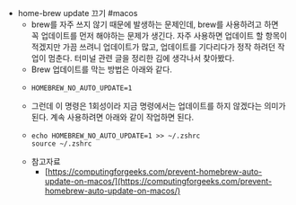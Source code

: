 - home-brew update 끄기 #macos
	- brew를 자주 쓰지 않기 때문에 발생하는 문제인데, brew를 사용하려고 하면 꼭 업데이트를 먼저 해야하는 문제가 생긴다. 자주 사용하면 업데이트 할 항목이 적겠지만 가끔 쓰려니 업데이트가 많고, 업데이트를 기다리다가 정작 하려던 작업이 멈춘다. 터미널 관련 글을 정리한 김에 생각나서 찾아봤다.
	- Brew 업데이트를 막는 방법은 아래와 같다.
	- ```
	  HOMEBREW_NO_AUTO_UPDATE=1
	  ```
	- 그런데 이 명령은 1회성이라 지금 명령에서는 업데이트를 하지 않겠다는 의미가 된다. 계속 사용하려면 아래와 같이 작업하면 된다.
	- ```
	  echo HOMEBREW_NO_AUTO_UPDATE=1 >> ~/.zshrc 
	  source ~/.zshrc
	  ```
	- 참고자료
		- [https://computingforgeeks.com/prevent-homebrew-auto-update-on-macos/](https://computingforgeeks.com/prevent-homebrew-auto-update-on-macos/)
